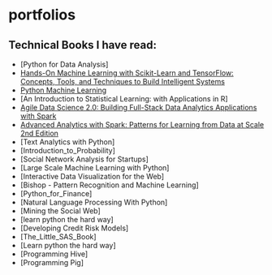 # portfolios

## Technical Books I have read:
* [Python for Data Analysis]
* [Hands-On Machine Learning with Scikit-Learn and TensorFlow: Concepts, Tools, and Techniques to Build Intelligent Systems](https://www.amazon.com/Hands-Machine-Learning-Scikit-Learn-TensorFlow/dp/1491962291/)
* [Python Machine Learning](https://www.amazon.com/Python-Machine-Learning-Sebastian-Raschka/dp/1783555130/)
* [An Introduction to Statistical Learning: with Applications in R]
* [Agile Data Science 2.0: Building Full-Stack Data Analytics Applications with Spark](https://www.amazon.com/Agile-Data-Science-2-0-Applications/dp/1491960116/)
* [Advanced Analytics with Spark: Patterns for Learning from Data at Scale 2nd Edition](https://www.amazon.com/Advanced-Analytics-Spark-Patterns-Learning/dp/1491972955)
* [Text Analytics with Python]
* [Introduction_to_Probability]
* [Social Network Analysis for Startups]
* [Large Scale Machine Learning with Python]
* [Interactive Data Visualization for the Web]
* [Bishop - Pattern Recognition and Machine Learning]
* [Python_for_Finance]
* [Natural Language Processing With Python]
* [Mining the Social Web]
* [learn python the hard way]
* [Developing Credit Risk Models]
* [The_Little_SAS_Book]
* [Learn python the hard way]
* [Programming Hive]
* [Programming Pig]

